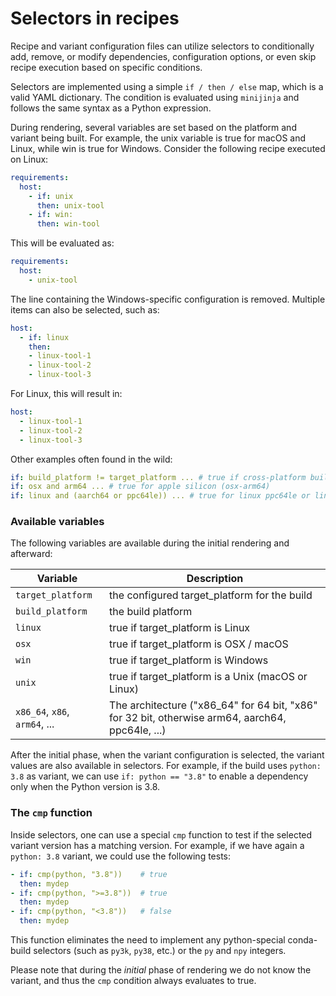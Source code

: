 # Selectors in recipes

Recipe and variant configuration files can utilize selectors to conditionally
add, remove, or modify dependencies, configuration options, or even skip recipe
execution based on specific conditions.

Selectors are implemented using a simple `if / then / else` map, which is a
valid YAML dictionary. The condition is evaluated using `minijinja` and follows
the same syntax as a Python expression.

During rendering, several variables are set based on the platform and variant
being built. For example, the unix variable is true for macOS and Linux, while
win is true for Windows. Consider the following recipe executed on Linux:


```yaml
requirements:
  host:
    - if: unix
      then: unix-tool
    - if: win:
      then: win-tool
```

This will be evaluated as:

```yaml
requirements:
  host:
    - unix-tool
```

The line containing the Windows-specific configuration is removed. Multiple
items can also be selected, such as:

```yaml
host:
  - if: linux
    then:
    - linux-tool-1
    - linux-tool-2
    - linux-tool-3
```

For Linux, this will result in:

```yaml
host:
  - linux-tool-1
  - linux-tool-2
  - linux-tool-3
```

Other examples often found in the wild:

```yaml
if: build_platform != target_platform ... # true if cross-platform build
if: osx and arm64 ... # true for apple silicon (osx-arm64)
if: linux and (aarch64 or ppc64le)) ... # true for linux ppc64le or linux-aarch64
```

### Available variables

The following variables are available during the initial rendering and
afterward:

| Variable                      | Description                                                                                      |
| ----------------------------- | ------------------------------------------------------------------------------------------------ |
| `target_platform`             | the configured target_platform for the build                                                     |
| `build_platform`              | the build platform                                                                               |
| `linux`                       | true if target_platform is Linux                                                                 |
| `osx`                         | true if target_platform is OSX / macOS                                                           |
| `win`                         | true if target_platform is Windows                                                               |
| `unix`                        | true if target_platform is a Unix (macOS or Linux)                                               |
| `x86_64`, `x86`, `arm64`, ... | The architecture ("x86_64" for 64 bit, "x86" for 32 bit, otherwise arm64, aarch64, ppc64le, ...) |

After the initial phase, when the variant configuration is selected, the variant
values are also available in selectors. For example, if the build uses `python:
3.8` as variant, we can use `if: python == "3.8"` to enable a dependency only
when the Python version is 3.8.

### The `cmp` function

Inside selectors, one can use a special `cmp` function to test if the selected
variant version has a matching version. For example, if we have again a `python:
3.8` variant, we could use the following tests:

```yaml
- if: cmp(python, "3.8"))    # true
  then: mydep
- if: cmp(python, ">=3.8"))  # true
  then: mydep
- if: cmp(python, "<3.8"))   # false
  then: mydep
```

This function eliminates the need to implement any python-special conda-build
selectors (such as `py3k`, `py38`, etc.) or the `py` and `npy` integers.

Please note that during the _initial_ phase of rendering we do not know the
variant, and thus the `cmp` condition always evaluates to true.

